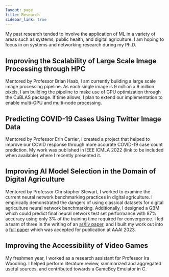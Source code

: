 ```yaml
---
layout: page
title: Research
sidebar_link: true
---
```

My past research tended to involve the application of ML in a variety of areas such as systems, public health, and digital agriculture. I am hoping to focus in on systems and networking research during my Ph.D.

## Improving the Scalability of Large Scale Image Processing through HPC
Mentored by Professor Brian Haab, I am currently building a large scale image processing pipeline. As each single image is 9 million x 9 million pixels, I am building the pipeline to make use of GPU optimization through the CuBLAS package. If time allows, I plan to extend our implementation to enable multi-GPU and multi-node processing.

## Predicting COVID-19 Cases Using Twitter Image Data
Mentored by Professor Erin Carrier, I created a project that helped to improve our COVID response through more accurate COVID-19 case count prediction. My work was published in IEEE ICMLA 2022 (link to be included when available) where I recently presented it.

## Improving AI Model Selection in the Domain of Digital Agriculture
Mentored by Professor Christopher Stewart, I worked to examine the current neural network benchmarking practices in digital agriculture. I empirically demonstrated the dangers of using classical datasets for digital agriculture neural network benchmarking. Additionally, I designed a GBM which could predict final neural network test set performance  with 87% accuracy using only 3% of the training time required for convergence. I led a team of three in the writing of an [arXiv paper](https://arxiv.org/abs/2208.03315), and I built my work out into a [full paper](https://openreview.net/forum?id=vBSUoUuAYOA) which was accepted for publication at AAAI 2023. 

## Improving the Accessibility of Video Games
My freshmen year, I worked as a research assistant for Professor Ira Woodring. I helped perform literature review, summarized and aggregated useful sources, and contributed towards a GameBoy Emulator in C. 